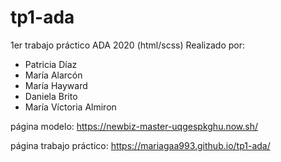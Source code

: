 # tp1-ada
1er trabajo práctico ADA 2020 (html/scss)
Realizado por: 
  - Patricia Díaz
  - María Alarcón
  - María Hayward
  - Daniela Brito
  - María Víctoria Almiron

página modelo: https://newbiz-master-uqgespkghu.now.sh/

página trabajo práctico: https://mariagaa993.github.io/tp1-ada/
